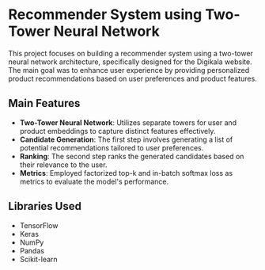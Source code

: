 # Recommender System using Two-Tower Neural Network

This project focuses on building a recommender system using a two-tower neural network architecture, specifically designed for the Digikala website. The main goal was to enhance user experience by providing personalized product recommendations based on user preferences and product features.

## Main Features

- **Two-Tower Neural Network**: Utilizes separate towers for user and product embeddings to capture distinct features effectively.
- **Candidate Generation**: The first step involves generating a list of potential recommendations tailored to user preferences.
- **Ranking**: The second step ranks the generated candidates based on their relevance to the user.
- **Metrics**: Employed factorized top-k and in-batch softmax loss as metrics to evaluate the model's performance.

## Libraries Used

- TensorFlow
- Keras
- NumPy
- Pandas
- Scikit-learn
